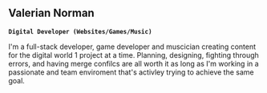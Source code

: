 ## Valerian Norman

**`Digital Developer (Websites/Games/Music)`**

I'm a full-stack developer, game developer and muscician creating content for the digital world 1 project at a time. Planning, designing, fighting through errors, and having merge confilcs are all worth it as long as I'm working in a passionate and team enviroment that's activley trying to achieve the same goal.
